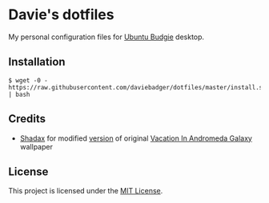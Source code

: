 # Davie's dotfiles

My personal configuration files for [Ubuntu Budgie][Ubuntu Budgie] desktop.

[Ubuntu Budgie]: https://ubuntubudgie.org/

## Installation

```
$ wget -0 - https://raw.githubusercontent.com/daviebadger/dotfiles/master/install.sh | bash
```

## Credits

* [Shadax](https://www.reddit.com/user/Shadax) for modified [version](https://www.reddit.com/r/wallpapers/comments/413ecw/vacation_in_andromeda_galaxy/cyztyyz/) of original [Vacation In Andromeda Galaxy](https://www.reddit.com/r/wallpapers/comments/413ecw/vacation_in_andromeda_galaxy/) wallpaper

## License

This project is licensed under the [MIT License](LICENSE).
